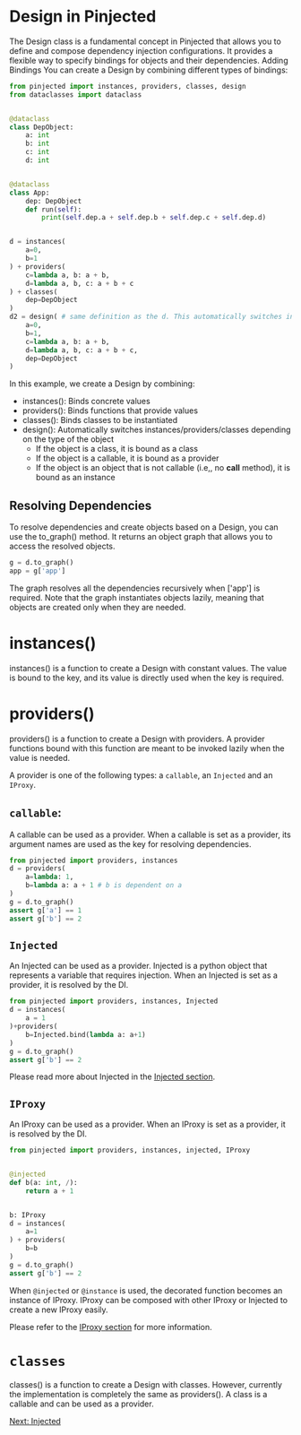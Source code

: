 
# Design in Pinjected
The Design class is a fundamental concept in Pinjected that allows you to define and compose dependency injection configurations. It provides a flexible way to specify bindings for objects and their dependencies.
Adding Bindings
You can create a Design by combining different types of bindings:
```python 
from pinjected import instances, providers, classes, design
from dataclasses import dataclass


@dataclass
class DepObject:
    a: int
    b: int
    c: int
    d: int


@dataclass
class App:
    dep: DepObject
    def run(self):
        print(self.dep.a + self.dep.b + self.dep.c + self.dep.d)


d = instances(
    a=0,
    b=1
) + providers(
    c=lambda a, b: a + b,
    d=lambda a, b, c: a + b + c
) + classes(
    dep=DepObject
)
d2 = design( # same definition as the d. This automatically switches instances/providers/classes depending on the type of the object
    a=0,
    b=1,
    c=lambda a, b: a + b,
    d=lambda a, b, c: a + b + c,
    dep=DepObject
)
```
In this example, we create a Design by combining:

- instances(): Binds concrete values
- providers(): Binds functions that provide values
- classes(): Binds classes to be instantiated
- design(): Automatically switches instances/providers/classes depending on the type of the object
  - If the object is a class, it is bound as a class
  - If the object is a callable, it is bound as a provider
  - If the object is an object that is not callable (i.e,, no __call__ method), it is bound as an instance
  
## Resolving Dependencies
To resolve dependencies and create objects based on a Design, you can use the to_graph() method.
It returns an object graph that allows you to access the resolved objects. 
```python
g = d.to_graph()
app = g['app']
```
The graph resolves all the dependencies recursively when ['app'] is required.
Note that the graph instantiates objects lazily, meaning that objects are created only when they are needed.

# instances()

instances() is a function to create a Design with constant values. 
The value is bound to the key, and its value is directly used when the key is required.

# providers()
providers() is a function to create a Design with providers.
A provider functions bound with this function are meant to be invoked lazily when the value is needed.

A provider is one of the following types: a `callable`, an `Injected` and an `IProxy`. 
## `callable`:
A callable can be used as a provider. 
When a callable is set as a provider, its argument names are used as the key for resolving dependencies.
```python
from pinjected import providers, instances
d = providers(
    a=lambda: 1,
    b=lambda a: a + 1 # b is dependent on a
)
g = d.to_graph()
assert g['a'] == 1
assert g['b'] == 2 
```

## `Injected`
An Injected can be used as a provider. Injected is a python object that represents a variable that requires injection.
When an Injected is set as a provider, it is resolved by the DI.
```python
from pinjected import providers, instances, Injected
d = instances(
    a = 1
)+providers(
    b=Injected.bind(lambda a: a+1)
)
g = d.to_graph()
assert g['b'] == 2
```
Please read more about Injected in the [Injected section](docs_md/04_injected.md).

## `IProxy`
An IProxy can be used as a provider. 
When an IProxy is set as a provider, it is resolved by the DI.
```python
from pinjected import providers, instances, injected, IProxy


@injected
def b(a: int, /):
    return a + 1


b: IProxy
d = instances(
    a=1
) + providers(
    b=b
)
g = d.to_graph()
assert g['b'] == 2

```
When `@injected` or `@instance` is used, the decorated function becomes an instance of IProxy.
IProxy can be composed with other IProxy or Injected to create a new IProxy easily.

Please refer to the [IProxy section](docs_md/04_injected_proxy) for more information.

# `classes`
classes() is a function to create a Design with classes. However, currently the implementation is completely the same as providers().
A class is a callable and can be used as a provider. 

[Next: Injected](03_decorators.md)



